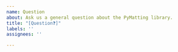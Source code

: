 ```yaml
---
name: Question
about: Ask us a general question about the PyMatting library.
title: "[Question❓]"
labels: ''
assignees: ''

---
```



